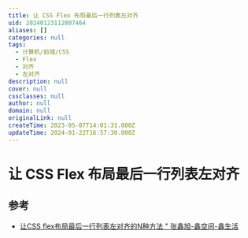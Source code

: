 ```yaml
---
title: 让 CSS Flex 布局最后一行列表左对齐
uid: 20240123112807464
aliases: []
categories: null
tags:
  - 计算机/前端/CSS
  - Flex
  - 对齐
  - 左对齐
description: null
cover: null
cssclasses: null
author: null
domain: null
originalLink: null
createTime: 2023-05-07T14:01:31.000Z
updateTime: 2024-01-22T16:57:30.000Z
---
```


# 让 CSS Flex 布局最后一行列表左对齐

## 参考

- [让CSS flex布局最后一行列表左对齐的N种方法 " 张鑫旭-鑫空间-鑫生活](https://www.zhangxinxu.com/wordpress/2019/08/css-flex-last-align/)
